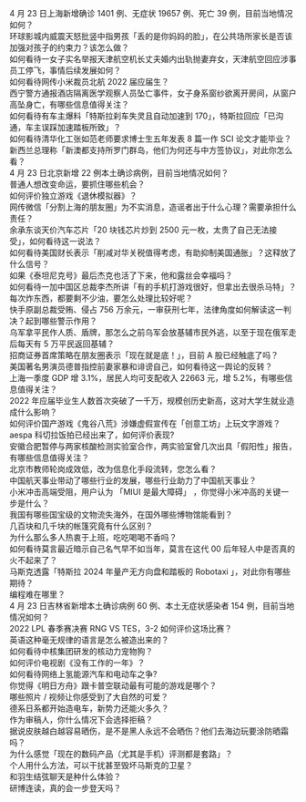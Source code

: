 4 月 23 日上海新增确诊 1401 例、无症状 19657 例、死亡 39 例，目前当地情况如何？  
环球影城内威震天怒批竖中指男孩「丢的是你妈妈的脸」，在公共场所家长是否该加强对孩子的约束力？该怎么做？  
如何看待一女子实名举报天津航空机长丈夫婚内出轨抛妻弃女，天津航空回应涉事员工停飞，事情后续发展如何？  
如何看待网传小米裁员北航 2022 届应届生？  
西宁警方通报酒店隔离医学观察人员坠亡事件，女子身系窗纱欲离开房间，从窗户高坠身亡，有哪些信息值得关注？  
如何看待有车主爆料「特斯拉刹车失灵且自动加速到 170」，特斯拉回应「已沟通，车主误踩加速踏板所致」？  
如何看待清华化工张如范老师要求博士生五年发表 8 篇一作 SCI 论文才能毕业？  
新西兰总理称「新澳都支持所罗门群岛，他们为何还与中方签协议」，对此你怎么看？  
4 月 23 日北京新增 22 例本土确诊病例，目前当地情况如何？  
普通人想改变命运，要抓住哪些机会？  
如何评价独立游戏《退休模拟器》？  
网传微信「分割上海的朋友圈」为不实消息，造谣者出于什么心理？需要承担什么责任？  
余承东谈天价汽车芯片「20 块钱芯片炒到 2500 元一枚，太贵了自己无法接受」，如何看待这一说法？  
如何看待美国财长表示「削减对华关税值得考虑，有助抑制美国通胀」？这释放了什么信号？  
如果《泰坦尼克号》最后杰克也活了下来，他和露丝会幸福吗？  
如何看待一加中国区总裁李杰所讲「有的手机打游戏很好，但拿出去很杀马特」？  
每次炸东西，都要剩不少油，要怎么处理比较好呢？  
快手原副总裁受贿、侵占 756 万余元，一审获刑七年，法律角度如何解读这一判决？起到哪些警示作用？  
乌军拿平民作人质、盾牌，那怎么之前乌军会放基辅市民外逃，以至于现在俄军走后每天有 5 万平民返回基辅？  
招商证券首席策略在朋友圈表示「现在就是底！」，目前 A 股已经触底了吗？  
美国著名男演员德普指控前妻家暴和诽谤自己，如何看待这一舆论的反转？  
上海一季度 GDP 增 3.1%，居民人均可支配收入 22663 元，增 5.2%，有哪些信息值得关注？  
2022 年应届毕业生人数首次突破了一千万，规模创历史新高，这对大学生就业造成什么影响？  
如何评价国产游戏《鬼谷八荒》涉嫌虚假宣传在「创意工坊」上玩文字游戏？  
aespa 科切拉饭拍已经出来了，如何评价表现?  
安徽合肥暂停与两家核酸检测实验室合作，两实验室曾几次出具「假阳性」报告，有哪些信息值得关注？  
北京市教师轮岗成效低，改为信息化手段流转，您怎么看？  
中国航天事业带动了哪些行业的发展，哪些行业助力了中国航天事业？  
小米冲击高端受阻，用户认为 「MIUI 是最大障碍」 ，你觉得小米冲高的关键一步是什么？  
我国有哪些国宝级的文物流失海外，在国外哪些博物馆能看到？  
几百块和几千块的帐篷究竟有什么区别？  
为什么那么多人热衷于上班，吃吃喝喝不香吗？  
如何看待莫言最近暗示自己名气早不如当年，莫言在这代 00 后年轻人中是否真的火不起来了？  
马斯克透露「特斯拉 2024 年量产无方向盘和踏板的 Robotaxi 」，对此你有哪些期待？  
编程难在哪里？  
4 月 23 日吉林省新增本土确诊病例 60 例、本土无症状感染者 154 例，目前当地情况如何？  
2022 LPL 春季赛决赛 RNG VS TES，3-2 如何评价这场比赛？  
英语这种毫无规律的语言是怎么被造出来的？  
如何看待中核集团研发的核动力宠物狗？  
如何评价电视剧《没有工作的一年》？  
如何看待网络上氢能源汽车和电动车之争?  
你觉得《明日方舟》跟卡普空联动最有可能的游戏是哪个？  
哪些照片 / 视频让你感受到了大自然的可爱？  
德系日系都开始造电车，新势力还能火多久？  
作为审稿人，你什么情况下会选择拒稿？  
据说皮肤越白越容易晒伤，是不是黑人永远不会晒伤？他们去海边玩要涂防晒霜吗？  
为什么感觉「现在的数码产品（尤其是手机）评测都是套路」？  
个人用什么方法，可以干扰甚至毁坏马斯克的卫星？  
和羽生结弦聊天是种什么体验？  
研博连读，真的会一步登天吗？  
